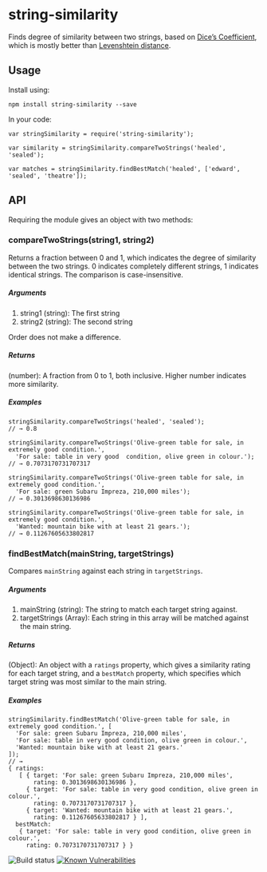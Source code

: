 string-similarity
=================

Finds degree of similarity between two strings, based on [Dice’s Coefficient](http://en.wikipedia.org/wiki/S%C3%B8rensen%E2%80%93Dice_coefficient), which is mostly better than [Levenshtein distance](http://en.wikipedia.org/wiki/Levenshtein_distance).

Usage
-----

Install using:

    npm install string-similarity --save

In your code:

    var stringSimilarity = require('string-similarity');

    var similarity = stringSimilarity.compareTwoStrings('healed', 'sealed'); 

    var matches = stringSimilarity.findBestMatch('healed', ['edward', 'sealed', 'theatre']);

API
---

Requiring the module gives an object with two methods:

### compareTwoStrings(string1, string2)

Returns a fraction between 0 and 1, which indicates the degree of similarity between the two strings. 0 indicates completely different strings, 1 indicates identical strings. The comparison is case-insensitive.

##### Arguments

1.  string1 (string): The first string
2.  string2 (string): The second string

Order does not make a difference.

##### Returns

(number): A fraction from 0 to 1, both inclusive. Higher number indicates more similarity.

##### Examples

    stringSimilarity.compareTwoStrings('healed', 'sealed');
    // → 0.8

    stringSimilarity.compareTwoStrings('Olive-green table for sale, in extremely good condition.', 
      'For sale: table in very good  condition, olive green in colour.');
    // → 0.7073170731707317

    stringSimilarity.compareTwoStrings('Olive-green table for sale, in extremely good condition.', 
      'For sale: green Subaru Impreza, 210,000 miles');
    // → 0.3013698630136986

    stringSimilarity.compareTwoStrings('Olive-green table for sale, in extremely good condition.', 
      'Wanted: mountain bike with at least 21 gears.');
    // → 0.11267605633802817

### findBestMatch(mainString, targetStrings)

Compares `mainString` against each string in `targetStrings`.

##### Arguments

1.  mainString (string): The string to match each target string against.
2.  targetStrings (Array): Each string in this array will be matched against the main string.

##### Returns

(Object): An object with a `ratings` property, which gives a similarity rating for each target string, and a `bestMatch` property, which specifies which target string was most similar to the main string.

##### Examples

    stringSimilarity.findBestMatch('Olive-green table for sale, in extremely good condition.', [
      'For sale: green Subaru Impreza, 210,000 miles', 
      'For sale: table in very good condition, olive green in colour.', 
      'Wanted: mountain bike with at least 21 gears.'
    ]);
    // → 
    { ratings:
       [ { target: 'For sale: green Subaru Impreza, 210,000 miles',
           rating: 0.3013698630136986 },
         { target: 'For sale: table in very good condition, olive green in colour.',
           rating: 0.7073170731707317 },
         { target: 'Wanted: mountain bike with at least 21 gears.',
           rating: 0.11267605633802817 } ],
      bestMatch:
       { target: 'For sale: table in very good condition, olive green in colour.',
         rating: 0.7073170731707317 } }

![Build status](https://codeship.com/projects/2aa453d0-0959-0134-8a76-4abcb29fe9b4/status?branch=master) [![Known Vulnerabilities](https://snyk.io/test/github/aceakash/string-similarity/badge.svg)](https://snyk.io/test/github/aceakash/string-similarity)
